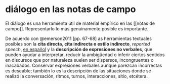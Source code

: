 # diálogo en las notas de campo
El diálogo es una herramienta útil de material empírico en las [[notas de campo]]. Representarlo lo más genuinamente posible es importante.

De acuerdo con @emerson2011 [pp. 67-68] as herramientas textuales posibles son la **cita directa**, **cita indirecta o estilo indirecto**, *reported speech*, [en español](https://www.fundeu.es/escribireninternet/estilo-directo-e-indirecto/) y la **descripción de expresiones no verbales**, que pueden ayudar a interpretar, reducir la ambigüedad o inferir ciertos sentidos en discursos que por naturaleza suelen ser dispersos, incongruentes o inacabados. Conservar expresiones verbales aunque parezcan incorrectas es deseable; también lo es la descripción de las situaciones donde se realizó la conversación, ritmos, turnos, interacciones, sitio, etcétera.